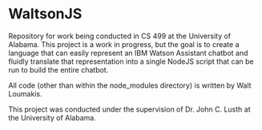 # WaltsonJS
Repository for work being conducted in CS 499 at the University of Alabama.
This project is a work in progress, but the goal is to create a language that can easily represent an IBM Watson Assistant chatbot and fluidly translate that representation into a single NodeJS script that can be run to build the entire chatbot.

All code (other than within the node_modules directory) is written by Walt Loumakis.

This project was conducted under the supervision of Dr. John C. Lusth at the University of Alabama.
